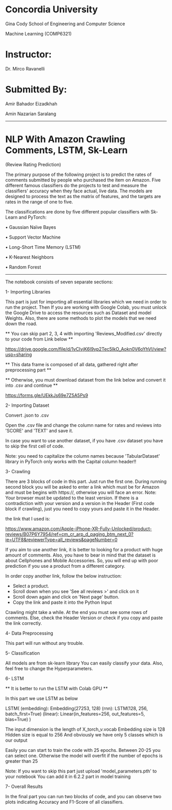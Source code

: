 # Concordia University

Gina Cody School of Engineering and Computer Science

Machine Learning
(COMP6321)

# Instructor:

Dr. Mirco Ravanelli

# Submitted By:

Amir Bahador Eizadkhah

Amin Nazarian Saralang

____________________________________________________________________________________________________________________________________________________________________

# NLP With Amazon Crawling Comments, LSTM, Sk-Learn
(Review Rating Prediction)


The primary purpose of the following project is to predict the rates of comments submitted by people who purchased the item on Amazon. Five different famous classifiers do the projects to test and measure the classifiers' accuracy when they face actual, live data. The models are designed to process the text as the matrix of features, and the targets are rates in the range of one to five.

The classifications are done by five different popular classifiers with Sk-Learn and PyTorch:

• Gaussian Naïve Bayes

• Support Vector Machine

• Long-Short Time Memory (LSTM)

• K-Nearest Neighbors

• Random Forest

___________________________________________________

The notebook consists of seven separate sections:

1- Importing Libraries

This part is just for importing all essential libraries which we need in order to run the project.
Then If you are working with Google Colab, you must unlock the Google Drive to access the resources such as Dataset and model Weights.
Also, there are some methods to plot the models that we need down the road.

** You can skip part 2, 3, 4  with importing 'Reviews_Modified.csv' directly to your code from Link below **

https://drive.google.com/file/d/1vCIvjK6l9vp2Tec5IkO_Aokn0V6oYhVI/view?usp=sharing

** This data frame is composed of all data, gathered right after preprocessing part **

** Otherwise, you must download dataset from the link below and convert it into .csv and continue **

https://forms.gle/UEkkJs69e7Z5A5Ps9

2- Importing Dataset

Convert .json to .csv

Open the .csv file and change the column name for rates and reviews into 'SCORE' and 'TEXT' and save it.

In case you want to use another dataset, if you have .csv dataset you have to skip the first cell of code.

Note: you need to capitalize the column names because 'TabularDataset' library in PyTorch only works with the Capital column header!!

3- Crawling

There are 3 blocks of code in this part. Just run the first one.
During running second block you will be asked to enter a link which must be for Amazon and must be begins with https://, otherwise you will face an error.
Note: Your browser must be updated to the least version. If there is a contradiction with your version and a version in the Header (First code block if crawling), just you need to copy yours and paste it in the Header.

the link that I used is:

https://www.amazon.com/Apple-iPhone-XR-Fully-Unlocked/product-reviews/B07P6Y7954/ref=cm_cr_arp_d_paging_btm_next_0?ie=UTF8&reviewerType=all_reviews&pageNumber=0

If you aim to use another link, it is better to looking for a product with huge amount of comments.
Also, you have to bear in mind that the dataset is about Cellphones and Mobile Accessories. So, you will end up with poor prediction if you use a product from a different category. 

In order copy another link, follow the below instruction:

- Select a product.
- Scroll down when you see 'See all reviews >' and click on it
- Scroll down again and click on 'Next page' button.
- Copy the link and paste it into the Python Input

Crawling might take a while.
At the end you must see some rows of comments. Else, check the Header Version or check if you copy and paste the link correctly.

4- Data Preprocessing

This part will run without any trouble.

5- Classification

All models are from sk-learn library
You can easily classify your data. Also, feel free to change the Hyperparameters.

6- LSTM

** It is better to run the LSTM with Colab GPU **

In this part we use LSTM as below

LSTM(
  (embedding): Embedding(27253, 128)
  (rnn): LSTM(128, 256, batch_first=True)
  (linear): Linear(in_features=256, out_features=5, bias=True)
)

The input dimension is the length of X_torch_v.vocab
Embedding size is 128
Hidden size is equal to 256
And obviously we have only 5 classes which is our output

Easily you can start to train the code with 25 epochs.
Between 20-25 you can select one. Otherwise the model will overfit if the number of epochs is greater than 25

Note: If you want to skip this part just upload 'model_parameters.pth' to your notebook
You can add it in 6.2.2 part in model training

7- Overall Results

In the final part you can run two blocks of code, and you can observe two plots indicating Accuracy and F1-Score of all classifiers.
